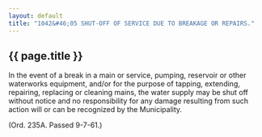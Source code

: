 ---
layout: default 
title: "1042&#46;05 SHUT-OFF OF SERVICE DUE TO BREAKAGE OR REPAIRS."---

{{ page.title }}
----------------

In the event of a break in a main or service, pumping, reservoir or
other waterworks equipment, and/or for the purpose of tapping,
extending, repairing, replacing or cleaning mains, the water supply may
be shut off without notice and no responsibility for any damage
resulting from such action will or can be recognized by the
Municipality.

(Ord. 235A. Passed 9-7-61.)
